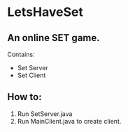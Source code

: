 LetsHaveSet
===========

## An online SET game.
Contains: 
* Set Server
* Set Client

## How to:
1. Run SetServer.java
2. Run MainClient.java to create client. 
